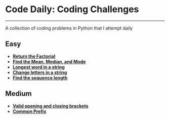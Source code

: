 # **Code Daily: Coding Challenges**
---
A collection of coding problems in Python that I attempt daily

## **Easy**

*  **[Return the Factorial](/Python/factorial.py)**
*  **[Find the Mean, Median, and Mode](/Python/mean_median_mode.py)**
*  **[Longest word in a string](/Python/largest_word.py)**
*  **[Change letters in a string](/Python/change_letters.py)**
*  **[Find the sequence length](/Python/sequence_length.py)**


## **Medium**

*  **[Valid opening and closing brackets](/Python/valid_parathesis.py)**
*  **[Common Prefix](/Python/common_prefix.py)**
